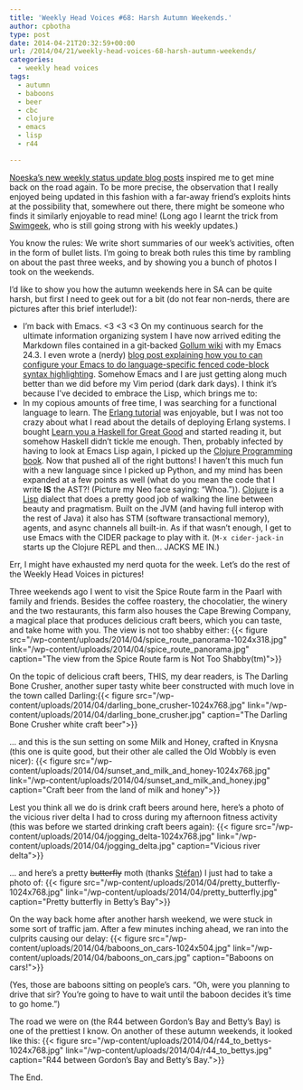 ```yaml
---
title: 'Weekly Head Voices #68: Harsh Autumn Weekends.'
author: cpbotha
type: post
date: 2014-04-21T20:32:59+00:00
url: /2014/04/21/weekly-head-voices-68-harsh-autumn-weekends/
categories:
  - weekly head voices
tags:
  - autumn
  - baboons
  - beer
  - cbc
  - clojure
  - emacs
  - lisp
  - r44

---
```

[Noeska’s new weekly status update blog posts][1] inspired me to get mine back on the road again. To be more precise, the observation that I really enjoyed being updated in this fashion with a far-away friend’s exploits hints at the possibility that, somewhere out there, there might be someone who finds it similarly enjoyable to read mine! (Long ago I learnt the trick from [Swimgeek][2], who is still going strong with his weekly updates.)

You know the rules: We write short summaries of our week’s activities, often in the form of bullet lists. I’m going to break both rules this time by rambling on about the past three weeks, and by showing you a bunch of photos I took on the weekends.

I’d like to show you how the autumn weekends here in SA can be quite harsh, but first I need to geek out for a bit (do not fear non-nerds, there are pictures after this brief interlude!):

  * I’m back with Emacs. <3 <3 <3 On my continuous search for the ultimate information organizing system I have now arrived editing the Markdown files contained in a git-backed [Gollum wiki][3] with my Emacs 24.3. I even wrote a (nerdy) [blog post explaining how you to can configure your Emacs to do language-specific fenced code-block syntax highlighting][4]. Somehow Emacs and I are just getting along much better than we did before my Vim period (dark dark days). I think it’s because I’ve decided to embrace the Lisp, which brings me to:
  * In my copious amounts of free time, I was searching for a functional language to learn. The [Erlang tutorial][5] was enjoyable, but I was not too crazy about what I read about the details of deploying Erlang systems. I bought [Learn you a Haskell for Great Good][6] and started reading it, but somehow Haskell didn’t tickle me enough. Then, probably infected by having to look at Emacs Lisp again, I picked up the [Clojure Programming book][7]. Now that pushed all of the right buttons! I haven’t this much fun with a new language since I picked up Python, and my mind has been expanded at a few points as well (what do you mean the code that I write **IS** the AST?! (Picture my Neo face saying: “Whoa.”)). [Clojure][8] is a [Lisp][9] dialect that does a pretty good job of walking the line between beauty and pragmatism. Built on the JVM (and having full interop with the rest of Java) it also has STM (software transactional memory), agents, and async channels all built-in. As if that wasn’t enough, I get to use Emacs with the CIDER package to play with it. (`M-x cider-jack-in` starts up the Clojure REPL and then… JACKS ME IN.)

Err, I might have exhausted my nerd quota for the week. Let’s do the rest of the Weekly Head Voices in pictures!

Three weekends ago I went to visit the Spice Route farm in the Paarl with family and friends. Besides the coffee roastery, the chocolatier, the winery and the two restaurants, this farm also houses the Cape Brewing Company, a magical place that produces delicious craft beers, which you can taste, and take home with you. The view is not too shabby either:
{{< figure src="/wp-content/uploads/2014/04/spice_route_panorama-1024x318.jpg" link="/wp-content/uploads/2014/04/spice_route_panorama.jpg" caption="The view from the Spice Route farm is Not Too Shabby(tm)">}} 

On the topic of delicious craft beers, THIS, my dear readers, is The Darling Bone Crusher, another super tasty white beer constructed with much love in the town called Darling:{{< figure src="/wp-content/uploads/2014/04/darling_bone_crusher-1024x768.jpg" link="/wp-content/uploads/2014/04/darling_bone_crusher.jpg" caption="The Darling Bone Crusher white craft beer">}} 

… and this is the sun setting on some Milk and Honey, crafted in Knysna (this one is quite good, but their other ale called the Old Wobbly is even nicer):
{{< figure src="/wp-content/uploads/2014/04/sunset_and_milk_and_honey-1024x768.jpg" link="/wp-content/uploads/2014/04/sunset_and_milk_and_honey.jpg" caption="Craft beer from the land of milk and honey">}} 

Lest you think all we do is drink craft beers around here, here’s a photo of the vicious river delta I had to cross during my afternoon fitness activity (this was before we started drinking craft beers again):
{{< figure src="/wp-content/uploads/2014/04/jogging_delta-1024x768.jpg" link="/wp-content/uploads/2014/04/jogging_delta.jpg" caption="Vicious river delta">}} 

… and here’s a pretty <del>butterfly</del> moth (thanks [Stéfan][10]) I just had to take a photo of:
{{< figure src="/wp-content/uploads/2014/04/pretty_butterfly-1024x768.jpg" link="/wp-content/uploads/2014/04/pretty_butterfly.jpg" caption="Pretty butterfly in Betty’s Bay">}} 

On the way back home after another harsh weekend, we were stuck in some sort of traffic jam. After a few minutes inching ahead, we ran into the culprits causing our delay:
{{< figure src="/wp-content/uploads/2014/04/baboons_on_cars-1024x504.jpg" link="/wp-content/uploads/2014/04/baboons_on_cars.jpg" caption="Baboons on cars!">}} 

(Yes, those are baboons sitting on people’s cars. “Oh, were you planning to drive that sir? You’re going to have to wait until the baboon decides it’s time to go home.”)

The road we were on (the R44 between Gordon’s Bay and Betty’s Bay) is one of the prettiest I know. On another of these autumn weekends, it looked like this:
{{< figure src="/wp-content/uploads/2014/04/r44_to_bettys-1024x768.jpg" link="/wp-content/uploads/2014/04/r44_to_bettys.jpg" caption="R44 between Gordon’s Bay and Betty’s Bay.">}} 

The End.

 [1]: http://noeskasmit.com/weekly-status-update-1/ "Noeska's weekly status updates"
 [2]: http://www.swimgeek.com/blog/ "Swimgeek's blog"
 [3]: https://github.com/gollum/gollum "Gollum github page"
 [4]: http://vxlabs.com/2014/04/08/syntax-highlighting-markdown-fenced-code-blocks-in-emacs/ "vxlabs blog post on emacs fenced code block highlighting"
 [5]: http://www.erlang.org/doc/getting_started/users_guide.html "Erlang tutorial"
 [6]: http://learnyouahaskell.com/ "Learn you a Haskell, man!"
 [7]: http://www.clojurebook.com/ "Clojure Programming"
 [8]: http://clojure.org/ "clojure website"
 [9]: http://en.wikipedia.org/wiki/Lisp_(programming_language)
 [10]: http://mentat.za.net/

